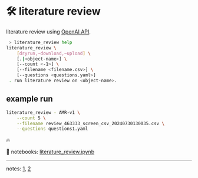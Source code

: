 
# 🛠️ literature review

literature review using [OpenAI API](../completion/).

```bash
 > literature_review help
literature_review \
	[dryrun,~download,~upload] \
	[.|<object-name>] \
	[--count <-1>] \
	[--filename <filename.csv>] \
	[--questions <questions.yaml>]
 . run literature review on <object-name>.
```

## example run

```bash
literature_review - AMR-v1 \
	--count 5 \
	--filename review_463333_screen_csv_20240730130035.csv \
	--questions questions1.yaml
```

🔥

📜 notebooks: [literature_review.ipynb](../../notebooks/literature_review/literature_review.ipynb)

---

notes: [1](https://arash-kamangir.medium.com/%EF%B8%8F-open-ai-experiments-146-6d3390da78c3), [2](https://arash-kamangir.medium.com/%EF%B8%8F-open-ai-experiments-145-dc241e47d9e1)